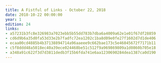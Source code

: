 ```yaml
---
title: A Fistful of Links - October 22, 2018
date: 2018-10-22 00:00:00
year: 1
edition: 24
links:
- a57231b3fc8e326983a7023ebb5b55dd783b7dba6a4009a62e1e01f67df28859
- cd6d9b6a35d0fa53d33e2b7fadfc72ea1202c1ba8d09e0fe27f1602d7d1de406
- ecaa00cd4885b4b37138894714a96aaeee9c662bae173c5e46045672f7171b11
- c5f8ddd48a5018ec40a39ece024468be51c512f9a969869809a1d0860b705e18
- a348a91c622f3d7d3811dedb3f15b6fda741e6aa1230690284dea1387ca0d190
---
```

